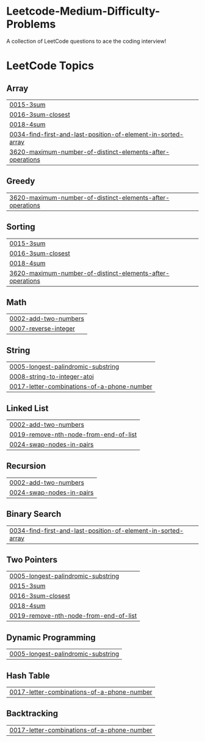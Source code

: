 # Leetcode-Medium-Difficulty-Problems
A collection of LeetCode questions to ace the coding interview!

<!---LeetCode Topics Start-->
# LeetCode Topics
## Array
|  |
| ------- |
| [0015-3sum](https://github.com/wide-shunks-67/Leetcode-Medium-Difficulty-Problems/tree/master/0015-3sum) |
| [0016-3sum-closest](https://github.com/wide-shunks-67/Leetcode-Medium-Difficulty-Problems/tree/master/0016-3sum-closest) |
| [0018-4sum](https://github.com/wide-shunks-67/Leetcode-Medium-Difficulty-Problems/tree/master/0018-4sum) |
| [0034-find-first-and-last-position-of-element-in-sorted-array](https://github.com/wide-shunks-67/Leetcode-Medium-Difficulty-Problems/tree/master/0034-find-first-and-last-position-of-element-in-sorted-array) |
| [3620-maximum-number-of-distinct-elements-after-operations](https://github.com/wide-shunks-67/Leetcode-Medium-Difficulty-Problems/tree/master/3620-maximum-number-of-distinct-elements-after-operations) |
## Greedy
|  |
| ------- |
| [3620-maximum-number-of-distinct-elements-after-operations](https://github.com/wide-shunks-67/Leetcode-Medium-Difficulty-Problems/tree/master/3620-maximum-number-of-distinct-elements-after-operations) |
## Sorting
|  |
| ------- |
| [0015-3sum](https://github.com/wide-shunks-67/Leetcode-Medium-Difficulty-Problems/tree/master/0015-3sum) |
| [0016-3sum-closest](https://github.com/wide-shunks-67/Leetcode-Medium-Difficulty-Problems/tree/master/0016-3sum-closest) |
| [0018-4sum](https://github.com/wide-shunks-67/Leetcode-Medium-Difficulty-Problems/tree/master/0018-4sum) |
| [3620-maximum-number-of-distinct-elements-after-operations](https://github.com/wide-shunks-67/Leetcode-Medium-Difficulty-Problems/tree/master/3620-maximum-number-of-distinct-elements-after-operations) |
## Math
|  |
| ------- |
| [0002-add-two-numbers](https://github.com/wide-shunks-67/Leetcode-Medium-Difficulty-Problems/tree/master/0002-add-two-numbers) |
| [0007-reverse-integer](https://github.com/wide-shunks-67/Leetcode-Medium-Difficulty-Problems/tree/master/0007-reverse-integer) |
## String
|  |
| ------- |
| [0005-longest-palindromic-substring](https://github.com/wide-shunks-67/Leetcode-Medium-Difficulty-Problems/tree/master/0005-longest-palindromic-substring) |
| [0008-string-to-integer-atoi](https://github.com/wide-shunks-67/Leetcode-Medium-Difficulty-Problems/tree/master/0008-string-to-integer-atoi) |
| [0017-letter-combinations-of-a-phone-number](https://github.com/wide-shunks-67/Leetcode-Medium-Difficulty-Problems/tree/master/0017-letter-combinations-of-a-phone-number) |
## Linked List
|  |
| ------- |
| [0002-add-two-numbers](https://github.com/wide-shunks-67/Leetcode-Medium-Difficulty-Problems/tree/master/0002-add-two-numbers) |
| [0019-remove-nth-node-from-end-of-list](https://github.com/wide-shunks-67/Leetcode-Medium-Difficulty-Problems/tree/master/0019-remove-nth-node-from-end-of-list) |
| [0024-swap-nodes-in-pairs](https://github.com/wide-shunks-67/Leetcode-Medium-Difficulty-Problems/tree/master/0024-swap-nodes-in-pairs) |
## Recursion
|  |
| ------- |
| [0002-add-two-numbers](https://github.com/wide-shunks-67/Leetcode-Medium-Difficulty-Problems/tree/master/0002-add-two-numbers) |
| [0024-swap-nodes-in-pairs](https://github.com/wide-shunks-67/Leetcode-Medium-Difficulty-Problems/tree/master/0024-swap-nodes-in-pairs) |
## Binary Search
|  |
| ------- |
| [0034-find-first-and-last-position-of-element-in-sorted-array](https://github.com/wide-shunks-67/Leetcode-Medium-Difficulty-Problems/tree/master/0034-find-first-and-last-position-of-element-in-sorted-array) |
## Two Pointers
|  |
| ------- |
| [0005-longest-palindromic-substring](https://github.com/wide-shunks-67/Leetcode-Medium-Difficulty-Problems/tree/master/0005-longest-palindromic-substring) |
| [0015-3sum](https://github.com/wide-shunks-67/Leetcode-Medium-Difficulty-Problems/tree/master/0015-3sum) |
| [0016-3sum-closest](https://github.com/wide-shunks-67/Leetcode-Medium-Difficulty-Problems/tree/master/0016-3sum-closest) |
| [0018-4sum](https://github.com/wide-shunks-67/Leetcode-Medium-Difficulty-Problems/tree/master/0018-4sum) |
| [0019-remove-nth-node-from-end-of-list](https://github.com/wide-shunks-67/Leetcode-Medium-Difficulty-Problems/tree/master/0019-remove-nth-node-from-end-of-list) |
## Dynamic Programming
|  |
| ------- |
| [0005-longest-palindromic-substring](https://github.com/wide-shunks-67/Leetcode-Medium-Difficulty-Problems/tree/master/0005-longest-palindromic-substring) |
## Hash Table
|  |
| ------- |
| [0017-letter-combinations-of-a-phone-number](https://github.com/wide-shunks-67/Leetcode-Medium-Difficulty-Problems/tree/master/0017-letter-combinations-of-a-phone-number) |
## Backtracking
|  |
| ------- |
| [0017-letter-combinations-of-a-phone-number](https://github.com/wide-shunks-67/Leetcode-Medium-Difficulty-Problems/tree/master/0017-letter-combinations-of-a-phone-number) |
<!---LeetCode Topics End-->

